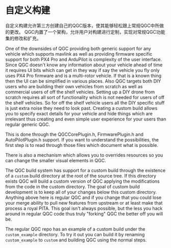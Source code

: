 # 自定义构建

自定义构建允许第三方创建自己的QGC版本，使其能够轻松跟上常规QGC中所做的更改。 QGC内置了一个架构，允许用户对构建进行定制，实现对常规QGC功能集的修改和扩充。

One of the downsides of QGC providing both generic support for any vehicle which supports mavlink as well as providing firmware specific support for both PX4 Pro and ArduPilot is complexity of the user interface. Since QGC doesn't know any information about your vehicle ahead of time it requires UI bits which can get in they way if say the vehicle you fly only uses PX4 Pro firmware and is a multi-rotor vehicle. If that is a known thing then the UI can be simplified in various places. Also QGC targets both DIY users who are building their own vehicles from scratch as well as commercial users of off the shelf vehicles. Setting up a DIY drone from scratch requires all sort of functionality which is not needed for users of off the shelf vehicles. So for off the shelf vehicle users all the DIY specific stuff is just extra noise they need to look past. Creating a custom build allows you to specify exact details for your vehicle and hide things which are irrelevant thus creating and even simple user experience for your users than regular generic QGC.

This is done through the QGCCorePlugin.h, FirmwarePlugin.h and AutoPilotPlugin.h support. If you want to understand the possibilities, the first step is to read through those files which document what is possible.

There is also a mechanism which allows you to overrides resources so you can change the smaller visual elements in QGC.

The QGC build system has support for a custom build through the existence of a ```custom``` build directory at the root of the source tree. If this directory exists QGC will build a custom version of QGC applying the modifications from the code in the custom directory. The goal of custom build development is to keep all of your changes below this custom directory. Anything above here is regular QGC and if you change that you could lose your merge ability to pull new features from upstream or at least make that process a royal PITA. This goal isn't always possible, but the less you hack around in regular QGC code thus truly "forking" QGC the better off you will be.

The regular QGC repo has an example of a custom build under the ```custom_example``` directory. To try it out you can build it by renaming ```custom_example``` to ```custom``` and building QGC using the normal steps.